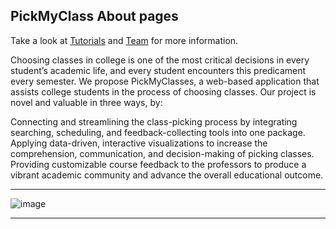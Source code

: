 ## PickMyClass About pages

Take a look at [Tutorials](/Tutorials.md) and [Team](/about.md) for more information.
 


Choosing classes in college is one of the most critical decisions in every student’s academic life, and every student encounters this predicament every semester. We propose PickMyClasses, a web-based application that assists college students in the process of choosing classes. Our project is novel and valuable in three ways, by:

Connecting and streamlining the class-picking process by integrating searching, scheduling, and feedback-collecting tools into one package.
Applying data-driven, interactive visualizations to increase the comprehension, communication, and decision-making of picking classes.
Providing customizable course feedback to the professors to produce a vibrant academic community and advance the overall educational outcome.

---

![image](https://user-images.githubusercontent.com/33532467/164279487-4880ddbf-7d09-4a5f-88d7-e78418a75a03.png)

---









